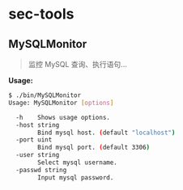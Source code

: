 # sec-tools
## MySQLMonitor
> 监控 MySQL 查询、执行语句...

**Usage:**
```bash
$ ./bin/MySQLMonitor 
Usage: MySQLMonitor [options]

  -h    Shows usage options.
  -host string
        Bind mysql host. (default "localhost")
  -port uint
        Bind mysql port. (default 3306)
  -user string
        Select mysql username.
  -passwd string
        Input mysql password.
```